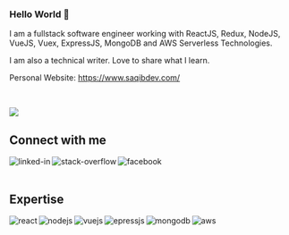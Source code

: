 <!-- - 👋 Hi, I’m @saqib-github
- 👀 I’m interested in developing interactive applications.
- 🌱 I’m currently working on VueJs, ReactJs and Nodejs.
- 💞️ I’m looking to collaborate/contribute on complex projects. If you need any help then please you can contact me.
- 📫 How to reach me at rsaqib2034@gmail.com -->

### Hello World 👋

I am a fullstack software engineer working with ReactJS, Redux, NodeJS, VueJS, Vuex, ExpressJS, MongoDB and AWS Serverless Technologies.

I am also a technical writer. Love to share what I learn.

Personal Website: https://www.saqibdev.com/


<br>

![](https://komarev.com/ghpvc/?username=saqib-github)

## Connect with me

[<img align="left" alt="linked-in" src="https://img.shields.io/badge/linkedin-%230077B5.svg?&style=for-the-badge&logo=linkedin&logoColor=white" />](https://www.linkedin.com/in/saqib-javed-316511114)
[<img align="left" alt="stack-overflow" src="https://img.shields.io/badge/stack%20overflow-FE7A16?logo=stack-overflow&logoColor=white&style=for-the-badge" />](https://stackoverflow.com/users/16339600/saqib)
[<img align="left" alt="facebook" src="https://img.shields.io/badge/facebook-%231877F2.svg?&style=for-the-badge&logo=facebook&logoColor=white" />](https://www.facebook.com/saqibjaved0786/)

<br>
<br>

## Expertise
<img align="left" alt="react" src="https://img.shields.io/badge/react%20-%2320232a.svg?&style=for-the-badge&logo=react&logoColor=%2361DAFB" />
<img align="left" alt="nodejs" src="https://img.shields.io/badge/node.js%20-%2343853D.svg?&style=for-the-badge&logo=node.js&logoColor=white" />
<img align="left" alt="vuejs" src="https://img.shields.io/badge/vue.js%20-%2343853D.svg?&style=for-the-badge&logo=vue.js&logoColor=#3fb27f" />
<img align="left" alt="epressjs" src="https://img.shields.io/badge/express.js%20-%2343853D.svg?&style=for-the-badge&logo=express.js&logoColor=black" />
<img align="left" alt="mongodb" src="https://img.shields.io/badge/mongodb%20-%2343853D.svg?&style=for-the-badge&logo=mongodb&logoColor=#023430" />
<img align="left" alt="aws" src="https://img.shields.io/badge/Amazon%20AWS-%23232F3E?logo=amazon-aws&logoColor=white&style=for-the-badge" />
<br>
<br>


<!-- ## Blog posts -->
<!-- BLOG-POST-LIST:START -->
<!-- - [Create an Express Boilerplate with TypeScript](https://javascript.plainenglish.io/create-an-express-boilerplate-with-typescript-810eb6c29196?source=rss-fe04a352a811------2)
- [How to Set Up Linter &amp; Formatter for Node.js](https://javascript.plainenglish.io/how-to-set-up-linter-formatter-for-node-js-d6b34c0c8be5?source=rss-fe04a352a811------2)
- [Build an Audio and Video Recorder in React](https://javascript.plainenglish.io/build-an-audio-and-video-recorder-in-react-a452ab6c1ce6?source=rss-fe04a352a811------2)
- [How to Perform Google Authentication with React](https://javascript.plainenglish.io/how-to-perform-google-authentication-with-react-7d43fb0e4922?source=rss-fe04a352a811------2)
- [How to Convert an Audio File into Video in NodeJS](https://enlear.academy/how-to-convert-an-audio-file-into-video-in-nodejs-301b6a7486eb?source=rss-fe04a352a811------2) -->
<!-- BLOG-POST-LIST:END -->

<!-- ## Stackoverflow Statistics
[![My StackOverflow Stats](https://stackoverflow-badge.herokuapp.com/api/StackOverflowBadge/5379437)](https://stackoverflow.com/users/5379437/mohammad-faisal) 

## Github Statistics
<img src="https://github-readme-stats.vercel.app/api?username=Mohammad-Faisal&theme=dark"> -->

<!--
**Mohammad-Faisal/Mohammad-Faisal** is a ✨ _special_ ✨ repository because its `README.md` (this file) appears on your GitHub profile.

<img align="left" alt="medium" src="https://img.shields.io/badge/MongoDB-%234ea94b.svg?&style=for-the-badge&logo=mongodb&logoColor=white" />

[<img align="left" alt="medium" src="hhttps://img.shields.io/badge/gmail-D14836?&style=for-the-badge&logo=gmail&logoColor=white" />][gmail]

[<img align="left" alt="linked-in" src="https://img.shields.io/badge/gmail-D14836?&style=for-the-badge&logo=gmail&logoColor=white" />][LinekdIN]

[<img align="left" alt="stack-overflow" src="https://img.shields.io/badge/stack%20overflow-FE7A16?logo=stack-overflow&logoColor=white&style=for-the-badge" />][StackOverflow]

Here are some ideas to get you started:

- 🔭 I’m currently working on ...
- 🌱 I’m currently learning ...
- 👯 I’m looking to collaborate on ...
- 🤔 I’m looking for help with ...
- 💬 Ask me about ...
- 📫 How to reach me: ...
- 😄 Pronouns: ...
- ⚡ Fun fact: ...
-->

<!---
Saqib-GitHub/Saqib-GitHub is a ✨ special ✨ repository because its `README.md` (this file) appears on your GitHub profile.
You can click the Preview link to take a look at your changes.
--->
